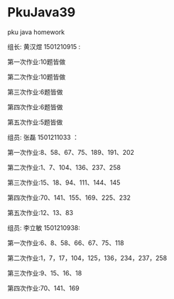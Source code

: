 # PkuJava39
pku java homework
<html>
<p>组长: 黄汉煜  1501210915 :</p>
<p>第一次作业:10题皆做</p>
<p>第二次作业:10题皆做</p>
<p>第三次作业:6题皆做</p>
<p>第四次作业:6题皆做</p>
<p>第五次作业:5题皆做</p>
<p>组员: 张磊  1501211033 ：</p>
<p>第一次作业:8、58、67、75、189、191、202</p>
<p>第二次作业:1、7、104、136、237、258</p>
<p>第三次作业:15、18、94、111、144、145</p>
<p>第四次作业:70、141、155、169、225、232</p>
<p>第五次作业:12、13、83</p>
<p>组员: 李立敏  1501210938: </p>
<p>第一次作业:6、8、58、66、67、75、118</p>
<p>第二次作业:1，7，17，104，125，136，234，237，258</p>
<p>第三次作业:9、15、16、18</p>
<p>第四次作业:70、141、169</p>
</html>
